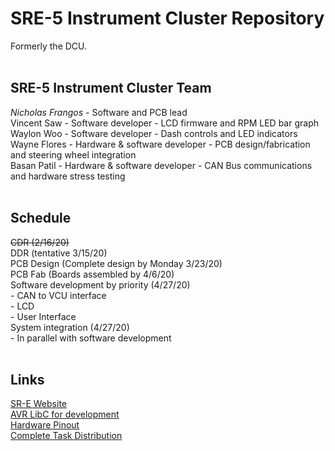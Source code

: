 # SRE-5 Instrument Cluster Repository
Formerly the DCU.<br/>
<br/>
## **SRE-5 Instrument Cluster Team**<br/>
_Nicholas Frangos_ - Software and PCB lead<br/>
Vincent Saw - Software developer - LCD firmware and RPM LED bar graph<br/>
Waylon Woo - Software developer - Dash controls and LED indicators<br/>
Wayne Flores - Hardware & software developer - PCB design/fabrication and steering wheel integration<br/>
Basan Patil - Hardware & software developer - CAN Bus communications and hardware stress testing<br/>
<br/>
## **Schedule**<br/>
~~CDR (2/16/20)<br/>~~
DDR (tentative 3/15/20)<br/>
PCB Design (Complete design by Monday 3/23/20)<br/>
PCB Fab (Boards assembled by 4/6/20)<br/>
Software development by priority (4/27/20)<br/>
    - CAN to VCU interface<br/>
    - LCD<br/>
    - User Interface<br/>
System integration (4/27/20)<br/>
    - In parallel with software development<br/>
<br/>
## **Links**<br/>
[SR-E Website](http://sr-e.org/)<br/>
[AVR LibC for development](https://www.nongnu.org/avr-libc/)<br/>
[Hardware Pinout](https://drive.google.com/a/sjsu.edu/file/d/1xLYuw01qww-YaoIknkYIqtMT0WFpS8pR/view?usp=sharing)<br/>
[Complete Task Distribution](https://drive.google.com/a/sjsu.edu/file/d/1iRvdDaB0XlhBnymgw6_nRES0wXMsfi51/view?usp=sharing)<br/>



